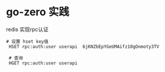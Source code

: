 # go-zero 实践

redis 实现rpc认证
```shell
# 设置 hset key值
 HSET rpc:auth:user userapi  6jKNZbEpYGeUMAifz10gOnmoty3TV
 
 # 查询
 HGET rpc:auth:user userapi
```
